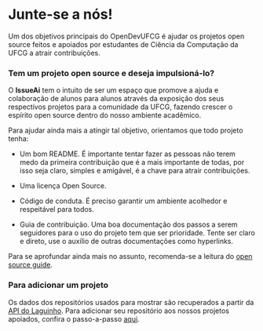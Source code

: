 # Junte-se a nós!

Um dos objetivos principais do OpenDevUFCG é ajudar os projetos open source feitos e apoiados por estudantes de Ciência da Computação da UFCG a atrair contribuições.

### Tem um projeto open source e deseja impulsioná-lo?

O **IssueAi** tem o intuito de ser um espaço que promove a ajuda e colaboração de alunos para alunos através da exposição dos seus respectivos projetos para a comunidade da UFCG, fazendo crescer o espírito open source dentro do nosso ambiente acadêmico.

Para ajudar ainda mais a atingir tal objetivo, orientamos que todo projeto tenha:

-   Um bom README. É importante tentar fazer as pessoas não terem medo da primeira contribuição que é a mais importante de todas, por isso seja claro, simples e amigável, é a chave para atrair contribuições.

-   Uma licença Open Source.

-   Código de conduta. É preciso garantir um ambiente acolhedor e respeitável para todos.

-   Guia de contribuição. Uma boa documentação dos passos a serem seguidores para o uso do projeto tem que ser prioridade. Tente ser claro e direto, use o auxílio de outras documentações como hyperlinks.

Para se aprofundar ainda mais no assunto, recomenda-se a leitura do [open source guide](https://opensource.guide/starting-a-project/).

### Para adicionar um projeto

Os dados dos repositórios usados para mostrar são recuperados a partir da [API do Laguinho](https://github.com/OpenDevUFCG/laguinho-api). Para adicionar seu repositório aos nossos projetos apoiados, confira o passo-a-passo [aqui](https://github.com/OpenDevUFCG/laguinho-api/blob/master/docs/REPOSITORIES.md#como-contribuir-adicionando-mais-reposit%C3%B3rios).
